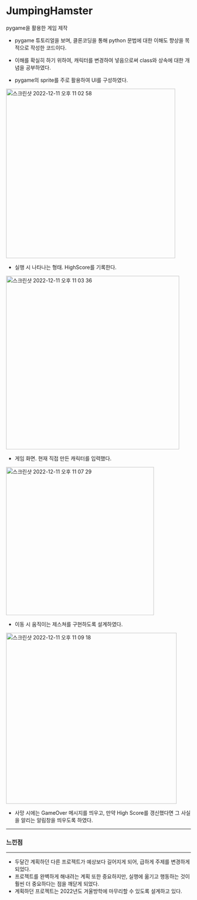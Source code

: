 # JumpingHamster
pygame을 활용한 게임 제작

- pygame 튜토리얼을 보며, 클론코딩을 통해 python 문법에 대한 이해도 향상을 목적으로 작성한 코드이다.

- 이해를 확실히 하기 위하여, 캐릭터를 변경하여 넣음으로써 class와 상속에 대한 개념을 공부하였다.

- pygame의 sprite를 주로 활용하여 UI를 구성하였다.

<img width="461" alt="스크린샷 2022-12-11 오후 11 02 58" src="https://user-images.githubusercontent.com/29936443/206908212-4ce6cd22-fdbb-4c85-a30c-2e9ac2da75a5.png">

- 실행 시 나타나는 형태. HighScore를 기록한다.



<img width="472" alt="스크린샷 2022-12-11 오후 11 03 36" src="https://user-images.githubusercontent.com/29936443/206908246-4160fd87-f23d-4db5-ae07-3f4bff2fb6cc.png">

- 게임 화면. 현재 직접 만든 캐릭터를 입력했다.

<img width="403" alt="스크린샷 2022-12-11 오후 11 07 29" src="https://user-images.githubusercontent.com/29936443/206908460-79e58fb2-a5c0-43b7-a151-f53d427c348b.png">

- 이동 시 움직이는 제스쳐를 구현하도록 설계하였다.

<img width="465" alt="스크린샷 2022-12-11 오후 11 09 18" src="https://user-images.githubusercontent.com/29936443/206908566-fde7b4d8-2b89-494f-8fe2-bbaa92ef2bc8.png">

- 사망 시에는 GameOver 메시지를 띄우고, 만약 High Score를 갱신했다면 그 사실을 알리는 알림창을 띄우도록 하였다.

----------------
### 느낀점
----------------
- 두달간 계획하던 다른 프로젝트가 예상보다 길어지게 되어, 급하게 주제를 변경하게 되었다. 
- 프로젝트를 완벽하게 해내려는 계획 또한 중요하지만, 실행에 옮기고 행동하는 것이 훨씬 더 중요하다는 점을 깨닫게 되었다.
- 계획하던 프로젝트는 2022년도 겨울방학에 마무리할 수 있도록 설계하고 있다.
